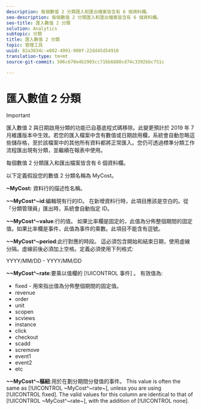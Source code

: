 ```yaml
---
description: 每個數值 2 分類匯入和匯出檔案皆含有 6 個資料欄。
seo-description: 每個數值 2 分類匯入和匯出檔案皆含有 6 個資料欄。
seo-title: 匯入數值 2 分類
solution: Analytics
subtopic: 分類
title: 匯入數值 2 分類
topic: 管理工具
uuid: 82a3034c-e002-4991-900f-22dd45d54910
translation-type: tm+mt
source-git-commit: 506c670e4b2903cc71bb6880cd74c3392bbc751c

---
```



# 匯入數值 2 分類

>[!IMPORTANT]
>
>匯入數值 2 與日期啟用分類的功能已自基底程式碼移除。此變更預計於 2019 年 7 月維護版本中生效。若您的匯入檔案中含有數值或日期啟用欄，系統會自動忽略這些儲存格，至於該檔案中的其他所有資料都將正常匯入。您仍可透過標準分類工作流程匯出現有分類，並繼續在報表中使用。

每個數值 2 分類匯入和匯出檔案皆含有 6 個資料欄。

以下定義假設您的數值 2 分類名稱為 MyCost。

**~MyCost:** 資料行的描述性名稱。

**~~MyCost^~id**:編輯現有行的ID。 在新增資料行時，此項目應該是空白的。從「分類管理員」匯出時，系統會自動指定 ID。

**~~MyCost^~value**:行的值。 如果比率欄是固定的，此值為分佈整個期間的固定值。如果比率欄是事件，此值為事件的乘數。此項目不能含有逗號。

**~~MyCost^~period**:此行對應的時段。 這必須包含開始和結束日期，使用虛線分隔。虛線前後必須加上空格。定義必須使用下列格式:

YYYY/MM/DD - YYYY/MM/DD

**~~MyCost^~rate**:要乘以值欄的 [!UICONTROL 事件] 。 有效值為:

* fixed - 用來指出值為分佈整個期間的固定值。
* revenue
* order
* unit
* scopen
* scviews
* instance
* click
* checkout
* scadd
* scremove
* event1
* event2
* etc

**~~MyCost^~樞紐**:用於在劃分期間分發值的事件。 This value is often the same as [!UICONTROL ~MyCost^~rate~], unless you are using [!UICONTROL fixed]. The valid values for this column are identical to that of [!UICONTROL ~MyCost^~rate~], with the addition of [!UICONTROL none].
